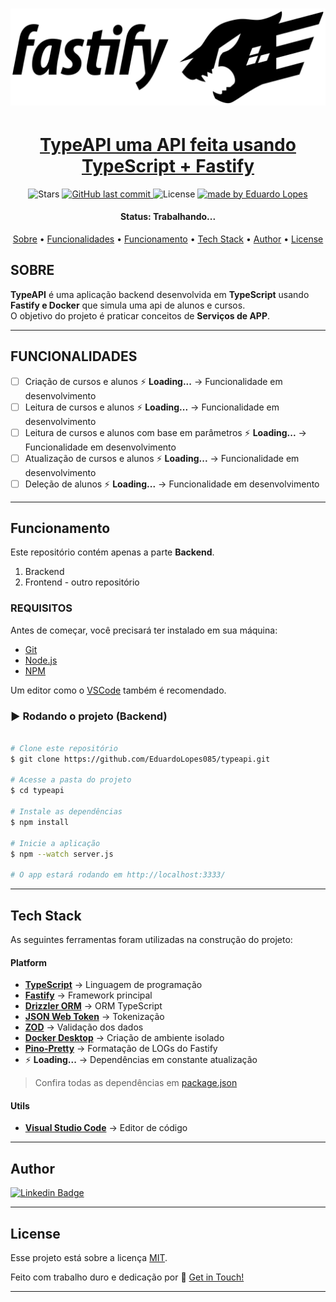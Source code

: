 <h1 align="center">
    <img alt="project" title="#About" src="/images/fastify-landscape-outlined.svg" />
</h1>

<h1 align="center">
  <a href="#"> TypeAPI uma API feita usando TypeScript + Fastify </a>
</h1>

<!-- <h3 align="center">We help you build your project in React!</h3> -->

<p align="center">

  <!-- Número de estrelas no seu repo TypeApi -->
  <img alt="Stars" src="https://img.shields.io/github/stars/EduardoLopes085/typeapi?style=social">
  
  <!-- Último commit no seu repo -->
  <a href="https://github.com/EduardoLopes085/typeapi">
    <img alt="GitHub last commit" src="https://img.shields.io/github/last-commit/EduardoLopes085/typeapi">
  </a>
    
  <!-- Licença -->
  <img alt="License" src="https://img.shields.io/badge/license-MIT-brightgreen">

  <!-- Autor -->
  <a href="https://github.com/EduardoLopes085">
    <img alt="made by Eduardo Lopes" src="https://img.shields.io/badge/made%20by-Eduardo%20Lopes-8A2BE2">
  </a>
</p>

<h4 align="center"> 
	 Status: Trabalhando...
</h4>

<p align="center">
 <a href="#sobre">Sobre</a> •
 <a href="#FUNCIONALIDADES">Funcionalidades</a> •
 <a href="Funcionamento">Funcionamento</a> • 
 <a href="#tech-stack">Tech Stack</a> •  
 <a href="#author">Author</a> • 
 <a href="#user-content-license">License</a>
</p>

## SOBRE

**TypeAPI** é uma aplicação backend desenvolvida em **TypeScript** usando **Fastify e Docker** que simula uma api de alunos e cursos.  
O objetivo do projeto é praticar conceitos de **Serviços de APP**.


---

## FUNCIONALIDADES

- [ ] Criação de cursos e alunos ⚡ **Loading...** → Funcionalidade em desenvolvimento  
- [ ] Leitura de cursos e alunos ⚡ **Loading...** → Funcionalidade em desenvolvimento  
- [ ] Leitura de cursos e alunos com base em parâmetros ⚡ **Loading...** → Funcionalidade em desenvolvimento
- [ ] Atualização de cursos e alunos ⚡ **Loading...** → Funcionalidade em desenvolvimento 
- [ ] Deleção de alunos ⚡ **Loading...** → Funcionalidade em desenvolvimento

---

## Funcionamento

Este repositório contém apenas a parte **Backend**.

1. Brackend 
2. Frontend - outro repositório 

### REQUISITOS

Antes de começar, você precisará ter instalado em sua máquina:  
- [Git](https://git-scm.com)  
- [Node.js](https://nodejs.org/en/)  
- [NPM](https://www.npmjs.com/)  

Um editor como o [VSCode](https://code.visualstudio.com/) também é recomendado.

### ▶️ Rodando o projeto (Backend)

```bash

# Clone este repositório
$ git clone https://github.com/EduardoLopes085/typeapi.git

# Acesse a pasta do projeto
$ cd typeapi

# Instale as dependências
$ npm install

# Inicie a aplicação
$ npm --watch server.js

# O app estará rodando em http://localhost:3333/

```

---

## Tech Stack

As seguintes ferramentas foram utilizadas na construção do projeto:

#### **Platform**

- **[TypeScript](https://www.typescriptlang.org/docs/)** → Linguagem de programação
- **[Fastify](https://fastify.dev/docs/latest/)** → Framework principal
- **[Drizzler ORM](https://orm.drizzle.team/)** → ORM TypeScript
- **[JSON Web Token](https://www.jwt.io/)** → Tokenização 
- **[ZOD](https://zod.dev/)** → Validação dos dados
- **[Docker Desktop](https://www.docker.com/)** → Criação de ambiente isolado 
- **[Pino-Pretty](https://www.npmjs.com/package/pino-pretty/v/7.0.0)** → Formatação de LOGs do Fastify
- ⚡ **Loading...** → Dependências em constante atualização

> Confira todas as dependências em [package.json](https://github.com/EduardoLopes085/typeapi/blob/main/package.json)

#### **Utils**
- **[Visual Studio Code](https://code.visualstudio.com/)** → Editor de código


---

## Author

<!--<a href="https://www.linkedin.com/in/eduardolopesdev/">
 <img style="border-radius: 50%;" src="https://avatars.githubusercontent.com/u/00000000?v=4" width="70px;" alt="Eduardo Lopes"/>
 <br />
 <p><b>Eduardo Lopes</b></p></a>
-->
[![Linkedin Badge](https://img.shields.io/badge/-Eduardo%20Lopes-blue?style=flat-square&logo=Linkedin&logoColor=white&link=https://www.linkedin.com/in/eduardolopesdev/)](https://www.linkedin.com/in/eduardolopesdev/)

---

## License

Esse projeto está sobre a licença [MIT](./LICENSE).

Feito com trabalho duro e dedicação por 🥷 [Get in Touch!](https://www.linkedin.com/in/eduardolopesdev/)

---


